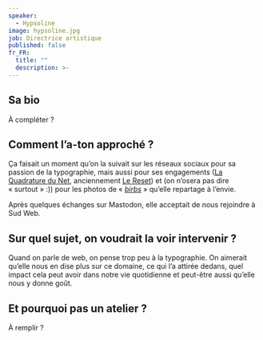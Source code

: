 ```yaml
---
speaker:
  - Hypsoline
image: hypsoline.jpg
job: Directrice artistique
published: false
fr_FR:
  title: ""
  description: >-
---
```


## Sa bio

À compléter ?

## Comment l’a-ton approché ?

Ça faisait un moment qu’on la suivait sur les réseaux sociaux pour sa passion de la typographie, mais aussi pour ses engagements ([La Quadrature du Net](https://www.laquadrature.net), anciennement [Le Reset](https://lereset.org/)) et (on n’osera pas dire « surtout » :)) pour les photos de « [_birbs_](https://twitter.com/AlexTheHonk/status/1095970548566220801) » qu’elle repartage à l’envie.

Après quelques échanges sur Mastodon, elle acceptait de nous rejoindre à Sud Web.

## Sur quel sujet, on voudrait la voir intervenir ?

Quand on parle de web, on pense trop peu à la typographie. On aimerait qu’elle nous en dise plus sur ce domaine, ce qui l’a attirée dedans, quel impact cela peut avoir dans notre vie quotidienne et peut-être aussi qu’elle nous y donne goût.

## Et pourquoi pas un atelier ?

À remplir ?
